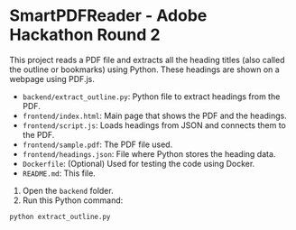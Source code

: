 # SmartPDFReader - Adobe Hackathon Round 2

This project reads a PDF file and extracts all the heading titles (also called the outline or bookmarks) using Python. These headings are shown on a webpage using PDF.js.

 <!-- Folder Structure -->

- `backend/extract_outline.py`: Python file to extract headings from the PDF.
- `frontend/index.html`: Main page that shows the PDF and the headings.
- `frontend/script.js`: Loads headings from JSON and connects them to the PDF.
- `frontend/sample.pdf`: The PDF file used.
- `frontend/headings.json`: File where Python stores the heading data.
- `Dockerfile`: (Optional) Used for testing the code using Docker.
- `README.md`: This file.

<!-- How to Run the Project (Without Docker) -->

1. Open the `backend` folder.
2. Run this Python command:

```bash
python extract_outline.py
```
